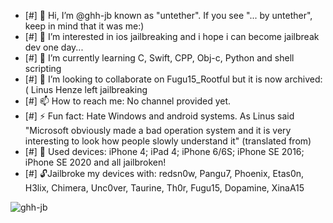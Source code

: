 - [#] 👋 Hi, I’m @ghh-jb known as "untether". If you see "... by untether", keep in mind that it was me:)
- [#] 👀 I’m interested in ios jailbreaking and i hope i can become jailbreak dev one day...
- [#] 🌱 I’m currently learning C, Swift, CPP, Obj-c, Python and shell scripting
- [#] 💞️ I’m looking to collaborate on Fugu15_Rootful but it is now archived:( Linus Henze left jailbreaking
- [#] 📫 How to reach me: No channel provided yet. 
- [#] ⚡ Fun fact: Hate Windows and android systems. As Linus said "Microsoft obviously made a bad operation system and it is very interesting to look how people slowly understand it" (translated from)
- [#] 📱 Used devices: iPhone 4; iPad 4; iPhone 6/6S; iPhone SE 2016; iPhone SE 2020 and all jailbroken!
- [#] 🔓Jailbroke my devices with: redsn0w, Pangu7, Phoenix, Etas0n, H3lix, Chimera, Unc0ver, Taurine, Th0r, Fugu15, Dopamine, XinaA15


<p><img align="left" src="https://github-readme-stats.vercel.app/api/top-langs?username=ghh-jbe&show_icons=true&locale=en&layout=compact" alt="ghh-jb" /></p>












<!---
ghh-jb/ghh-jb is a ✨ special ✨ repository because its `README.md` (this file) appears on your GitHub profile.
You can click the Preview link to take a look at your changes.
--->








